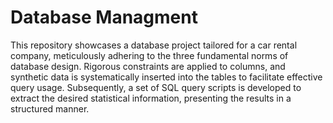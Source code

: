 # Database Managment

This repository showcases a database project tailored for a car rental company, meticulously adhering to the three fundamental norms of database design. Rigorous constraints are applied to columns, and synthetic data is systematically inserted into the tables to facilitate effective query usage. Subsequently, a set of SQL query scripts is developed to extract the desired statistical information, presenting the results in a structured manner.
